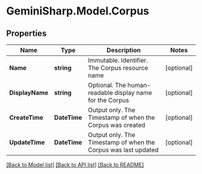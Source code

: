 # GeminiSharp.Model.Corpus

## Properties

Name | Type | Description | Notes
------------ | ------------- | ------------- | -------------
**Name** | **string** | Immutable. Identifier. The Corpus resource name | [optional] 
**DisplayName** | **string** | Optional. The human-readable display name for the Corpus | [optional] 
**CreateTime** | **DateTime** | Output only. The Timestamp of when the Corpus was created | [optional] 
**UpdateTime** | **DateTime** | Output only. The Timestamp of when the Corpus was last updated | [optional] 

[[Back to Model list]](../README.md#documentation-for-models) [[Back to API list]](../README.md#documentation-for-api-endpoints) [[Back to README]](../README.md)

